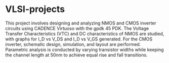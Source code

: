 # VLSI-projects
This project involves designing and analyzing NMOS and CMOS inverter circuits using CADENCE Virtuoso with the gpdk 45 PDK. The Voltage Transfer Characteristics (VTC) and DC characteristics of NMOS are studied, with graphs for I_D vs V_DS and I_D vs V_GS generated. For the CMOS inverter, schematic design, simulation, and layout are performed. Parametric analysis is conducted by varying transistor widths while keeping the channel length at 50nm to achieve equal rise and fall transitions.
